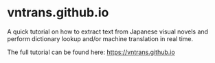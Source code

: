 # vntrans.github.io

A quick tutorial on how to extract text from Japanese visual novels and perform dictionary lookup and/or machine translation in real time.

The full tutorial can be found here: https://vntrans.github.io
